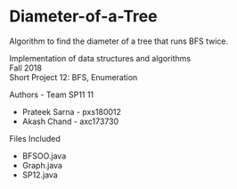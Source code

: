 # Diameter-of-a-Tree
Algorithm to find the diameter of a tree that runs BFS twice.  

Implementation of data structures and algorithms  
Fall 2018  
Short Project 12: BFS, Enumeration  

Authors - Team SP11 11
- Prateek Sarna - pxs180012
- Akash Chand - axc173730

Files Included
- BFSOO.java
- Graph.java
- SP12.java
